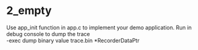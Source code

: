 # 2_empty
Use app_init function in app.c to implement your demo application.
Run in debug console to dump the trace  
-exec dump binary value trace.bin *RecorderDataPtr